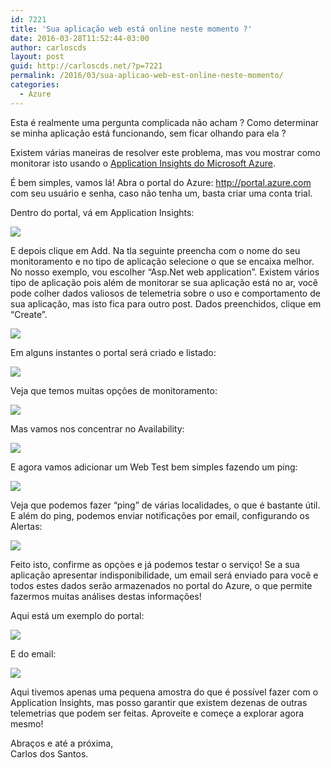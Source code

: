 ```yaml
---
id: 7221
title: 'Sua aplicação web está online neste momento ?'
date: 2016-03-28T11:52:44-03:00
author: carloscds
layout: post
guid: http://carloscds.net/?p=7221
permalink: /2016/03/sua-aplicao-web-est-online-neste-momento/
categories:
  - Azure
---
```

Esta é realmente uma pergunta complicada não acham ? Como determinar se minha aplicação está funcionando, sem ficar olhando para ela ?

Existem várias maneiras de resolver este problema, mas vou mostrar como monitorar isto usando o [Application Insights do Microsoft Azure](https://azure.microsoft.com/en-us/services/application-insights/).

É bem simples, vamos lá! Abra o portal do Azure: <http://portal.azure.com> com seu usuário e senha, caso não tenha um, basta criar uma conta trial.

Dentro do portal, vá em Application Insights:

![]( wp-content/uploads/2016/03/image.png)

E depois clique em Add. Na tla seguinte preencha com o nome do seu monitoramento e no tipo de aplicação selecione o que se encaixa melhor. No nosso exemplo, vou escolher “Asp.Net web application”. Existem vários tipo de aplicação pois além de monitorar se sua aplicação está no ar, você pode colher dados valiosos de telemetria sobre o uso e comportamento de sua aplicação, mas isto fica para outro post. Dados preenchidos, clique em “Create”.

![]( wp-content/uploads/2016/03/image1.png)

Em alguns instantes o portal será criado e listado:

![]( wp-content/uploads/2016/03/SNAGHTML552d3c.png)

Veja que temos muitas opções de monitoramento:

![]( wp-content/uploads/2016/03/image2.png)

Mas vamos nos concentrar no Availability:

![]( wp-content/uploads/2016/03/image3.png)

E agora vamos adicionar um Web Test bem simples fazendo um ping:

![]( wp-content/uploads/2016/03/image4.png)

Veja que podemos fazer “ping” de várias localidades, o que é bastante útil. E além do ping, podemos enviar notificações por email, configurando os Alertas:

![]( wp-content/uploads/2016/03/image5.png)

Feito isto, confirme as opçòes e já podemos testar o serviço! Se a sua aplicação apresentar indisponibilidade, um email será enviado para você e todos estes dados serão armazenados no portal do Azure, o que permite fazermos muitas análises destas informações!

Aqui está um exemplo do portal:

![]( wp-content/uploads/2016/03/image6.png)

E do email:

![]( wp-content/uploads/2016/03/image7.png)

Aqui tivemos apenas uma pequena amostra do que é possível fazer com o Application Insights, mas posso garantir que existem dezenas de outras telemetrias que podem ser feitas. Aproveite e começe a explorar agora mesmo!

Abraços e até a próxima,  
Carlos dos Santos.